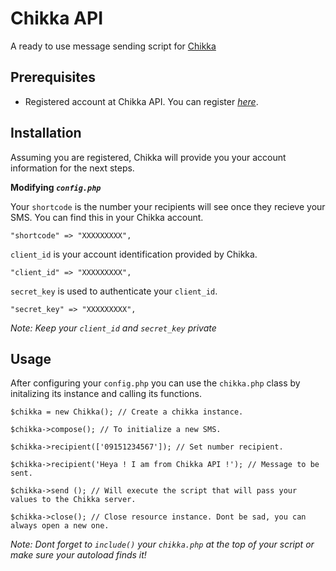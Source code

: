 # Chikka API #

A ready to use message sending script for [Chikka](https://api.chikka.com)

## Prerequisites ##
* Registered account at Chikka API. You can register [_here_](https://api.chikka.com/signup).


## Installation ##

Assuming you are registered, Chikka will provide you your account information for the next steps.

**Modifying _`config.php`_**

Your `shortcode` is the number your recipients will see once they recieve your SMS. You can find this in your Chikka account.



    "shortcode" => "XXXXXXXXX",



`client_id` is your account identification provided by Chikka.


    "client_id" => "XXXXXXXXX",


`secret_key` is used to authenticate your `client_id`.


    "secret_key" => "XXXXXXXXX",

*Note: Keep your `client_id` and `secret_key` private*


## Usage ##
After configuring your `config.php` you can use the `chikka.php` class by initalizing its instance and calling its functions.

    $chikka = new Chikka(); // Create a chikka instance.

    $chikka->compose(); // To initialize a new SMS.

    $chikka->recipient(['09151234567']); // Set number recipient.

    $chikka->recipient('Heya ! I am from Chikka API !'); // Message to be sent.

    $chikka->send (); // Will execute the script that will pass your values to the Chikka server.

    $chikka->close(); // Close resource instance. Dont be sad, you can always open a new one.

*Note: Dont forget to `include()` your `chikka.php` at the top of your script or make sure your autoload finds it!*
